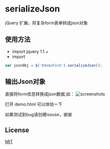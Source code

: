 # serializeJson
jQuery 扩展，将复杂form表单转成json对象

## 使用方法

* import jquery 1.1 +
* import <script src="jquery.serializeJson-min.js"></script>

``` javascript
var josnObj = $('#demoForm').serializeJson();

```

## 输出Json对象

直接将form信息转换成json数据,如：
![screenshots](https://github.com/ulongx/serializeJson/blob/master/screenshots_1.png?raw=true)

打开 demo.html 可以体验一下

如果测试到bug请创建issuse，谢谢

## License

[MIT](https://tldrlegal.com/license/mit-license)
